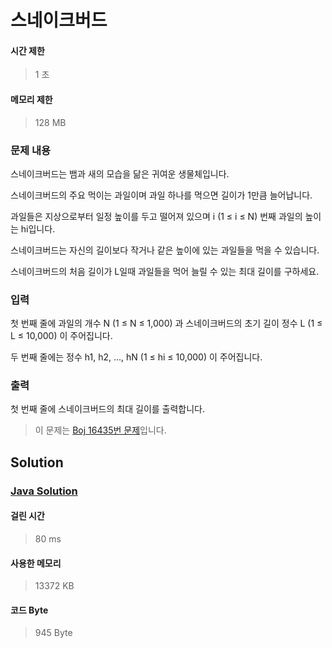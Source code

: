 # 스네이크버드


#### 시간 제한


> 1 초


#### 메모리 제한


> 128 MB


### 문제 내용


스네이크버드는 뱀과 새의 모습을 닮은 귀여운 생물체입니다. 

스네이크버드의 주요 먹이는 과일이며 과일 하나를 먹으면 길이가 1만큼 늘어납니다.

과일들은 지상으로부터 일정 높이를 두고 떨어져 있으며 i (1 ≤ i ≤ N) 번째 과일의 높이는 hi입니다. 

스네이크버드는 자신의 길이보다 작거나 같은 높이에 있는 과일들을 먹을 수 있습니다.

스네이크버드의 처음 길이가 L일때 과일들을 먹어 늘릴 수 있는 최대 길이를 구하세요.


### 입력


첫 번째 줄에 과일의 개수 N (1 ≤ N ≤ 1,000) 과 스네이크버드의 초기 길이 정수 L (1 ≤ L ≤ 10,000) 이 주어집니다.

두 번째 줄에는 정수 h1, h2, ..., hN (1 ≤ hi ≤ 10,000) 이 주어집니다.


### 출력


첫 번째 줄에 스네이크버드의 최대 길이를 출력합니다.


> 이 문제는 [Boj 16435번 문제](https://www.acmicpc.net/problem/16435)입니다.


## Solution


### [Java Solution](./main.java)


#### 걸린 시간


> 80 ms


#### 사용한 메모리


> 13372 KB


#### 코드 Byte


> 945 Byte
